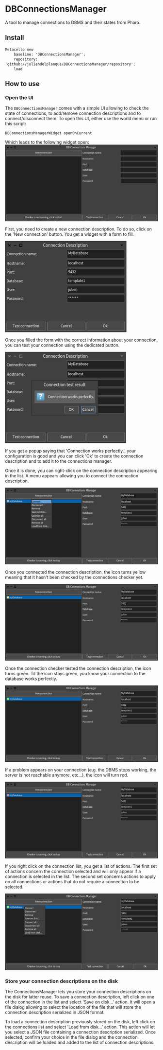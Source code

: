 # DBConnectionsManager
A tool to manage connections to DBMS and their states from Pharo.

## Install
```
Metacello new
    baseline: 'DBConnectionsManager';
    repository: 'github://juliendelplanque/DBConnectionsManager/repository';
    load
```

## How to use

### Open the UI
The `DBConnectionsManager` comes with a simple UI allowing to check the state
of connections, to add/remove connection descriptions and to connect/disconnect
them. To open this UI, either use the world menu or run this script:
```
DBConnectionsManagerWidget openOnCurrent
```

Which leads to the following widget open:
![Connections manager empty](https://raw.githubusercontent.com/juliendelplanque/DBConnectionsManager/master/screenshots/DBConnectionsManager.png)

First, you need to create a new connection description. To do so, click on the
'New connection' button. You get a widget with a form to fill.

![Connections manager new connection](https://raw.githubusercontent.com/juliendelplanque/DBConnectionsManager/master/screenshots/ConnectionDescription.png)

Once you filled the form with the correct information about your connection,
you can test your connection using the dedicated button.

![Connection test](https://raw.githubusercontent.com/juliendelplanque/DBConnectionsManager/master/screenshots/ConnectionDescription2.png)

If you get a popup saying that 'Connection works perfectly.', your configuration is
good and you can click 'Ok' to create the connection description and to add it to
the connections manager.

Once it is done, you can right-click on the connection description appearing in the
list. A menu appears allowing you to connect the connection description.

![Connection connect](https://raw.githubusercontent.com/juliendelplanque/DBConnectionsManager/master/screenshots/DBConnectionsManager1.png)

Once you connected the connection description, the icon turns yellow meaning that it
hasn't been checked by the connections checker yet.

![Connection not checked](https://raw.githubusercontent.com/juliendelplanque/DBConnectionsManager/master/screenshots/DBConnectionsManager2.png)

Once the connection checker tested the connection description, the icon turns green.
Til the icon stays green, you know your connection to the database works perfectly.

![Connection green](https://raw.githubusercontent.com/juliendelplanque/DBConnectionsManager/master/screenshots/DBConnectionsManager3.png)

If a problem appears on your connection (e.g. the DBMS stops working, the server
is not reachable anymore, etc...), the icon will turn red.

![Connection red](https://raw.githubusercontent.com/juliendelplanque/DBConnectionsManager/master/screenshots/DBConnectionsManager4.png)

If you right click on the connection list, you get a list of actions. The first
set of actions concern the connection selected and will only appear if a connection
is selected in the list. The second set concerns actions to apply on all connections
or actions that do not require a connection to be selected.

![Connection actions](https://raw.githubusercontent.com/juliendelplanque/DBConnectionsManager/master/screenshots/DBConnectionsManager5.png)

### Store your connection descriptions on the disk
The ConnectionsManager lets you store your connection descriptions on the disk
for latter reuse. To save a connection description, left click on one of the
connection in the list and select 'Save on disk...' action. It will open a
file dialog allowing to select the location of the file that will store the
connection description serialized in JSON format.

To load a connection description previously stored on the disk, left click
on the connections list and select 'Load from disk...' action. This action will
let you select a JSON file containing a connection description serialized. Once
selected, confirm your choice in the file dialog and the connection description
will be loaded and added to the list of connection descriptions.
